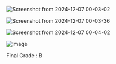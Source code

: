 ![Screenshot from 2024-12-07 00-03-02](https://github.com/user-attachments/assets/2b26d977-13da-4769-88f1-362420323e35)



![Screenshot from 2024-12-07 00-03-36](https://github.com/user-attachments/assets/a50670e8-ad67-4c03-8636-f3034e8f27c8)



![Screenshot from 2024-12-07 00-04-02](https://github.com/user-attachments/assets/e189ab7f-3ff4-4ea4-9856-b85c6a9477d1)


![image](https://github.com/user-attachments/assets/88d1086f-0008-405c-a7d4-0de6cff06d05)


Final Grade : B
